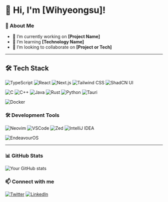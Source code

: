 # 👋 Hi, I'm [Wihyeongsu]!

### 🚀 About Me

- 🔭 I’m currently working on **[Project Name]**
- 🌱 I’m learning **[Technology Name]**
- 👯 I’m looking to collaborate on **[Project or Tech]**

---

## 🛠 Tech Stack

![TypeScript](https://img.shields.io/badge/TypeScript-3178C6?style=for-the-badge&logo=typescript&logoColor=white)
![React](https://img.shields.io/badge/React-20232A?style=for-the-badge&logo=react&logoColor=61DAFB)
![Next.js](https://img.shields.io/badge/Next.js-000000?style=for-the-badge&logo=nextdotjs&logoColor=white)
![Tailwind CSS](https://img.shields.io/badge/TailwindCSS-38B2AC?style=for-the-badge&logo=tailwind-css&logoColor=white)
![ShadCN UI](https://img.shields.io/badge/ShadCN_UI-18181B?style=for-the-badge&logo=shadcn&logoColor=white)

![C](https://img.shields.io/badge/C-A8B9CC?style=for-the-badge&logo=c&logoColor=white)
![C++](https://img.shields.io/badge/C++-00599C?style=for-the-badge&logo=cplusplus&logoColor=white)
![Java](https://img.shields.io/badge/Java-ED8B00?style=for-the-badge&logo=java&logoColor=white)
![Rust](https://img.shields.io/badge/Rust-000000?style=for-the-badge&logo=rust&logoColor=white)
![Python](https://img.shields.io/badge/Python-3776AB?style=for-the-badge&logo=python&logoColor=white)
![Tauri](https://img.shields.io/badge/Tauri-FFC131?style=for-the-badge&logo=tauri&logoColor=black)

![Docker](https://img.shields.io/badge/Docker-2496ED?style=for-the-badge&logo=docker&logoColor=white)

### 🛠 Development Tools
![Neovim](https://img.shields.io/badge/Neovim-57A143?style=for-the-badge&logo=neovim&logoColor=white)
![VSCode](https://img.shields.io/badge/VSCode-007ACC?style=for-the-badge&logo=visualstudiocode&logoColor=white)
![Zed](https://img.shields.io/badge/Zed-1E1E1E?style=for-the-badge&logo=zed&logoColor=white)
![IntelliJ IDEA](https://img.shields.io/badge/IntelliJ%20IDEA-000000?style=for-the-badge&logo=intellijidea&logoColor=white)

![EndeavourOS](https://img.shields.io/badge/EndeavourOS-7E42B2?style=for-the-badge&logo=endeavouros&logoColor=white)

---
### 📊 GitHub Stats

![Your GitHub stats](https://github-readme-stats.vercel.app/api?username=Wihyeongsu&show_icons=true&theme=radical)

### 📫 Connect with me

[![Twitter](https://img.shields.io/badge/Twitter-%231DA1F2.svg?style=flat&logo=Twitter&logoColor=white)](https://twitter.com/yourhandle)
[![LinkedIn](https://img.shields.io/badge/LinkedIn-%230077B5.svg?style=flat&logo=linkedin&logoColor=white)](https://linkedin.com/in/yourprofile)
